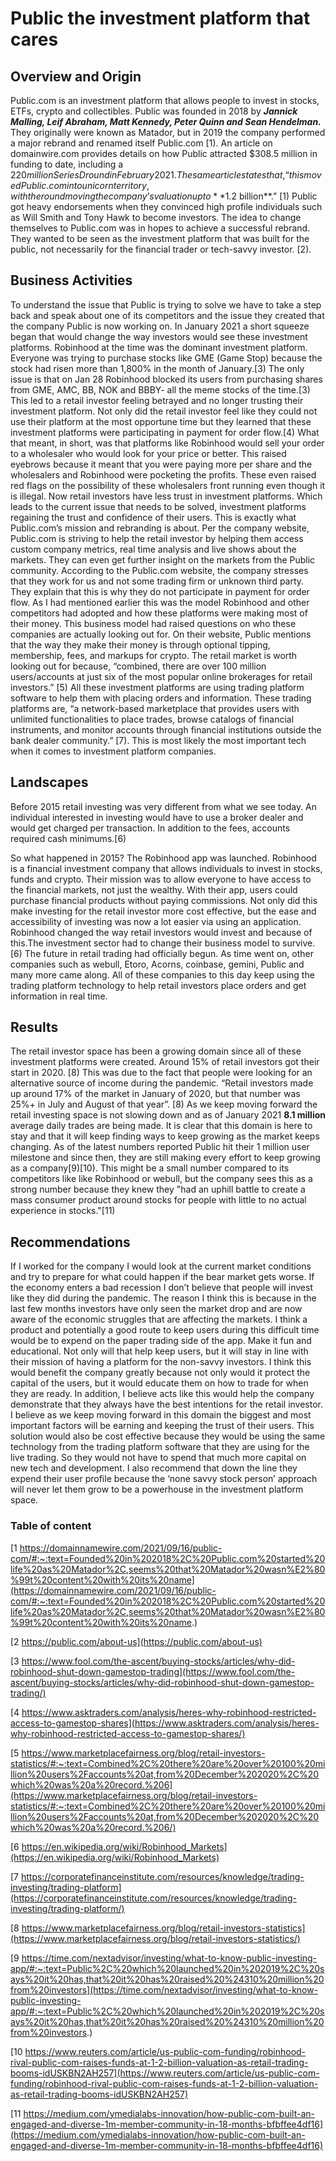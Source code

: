 # Public the investment platform that cares

## Overview and Origin

Public.com is an investment platform that allows people to invest in stocks, ETFs, crypto and collectibles. Public was founded in 2018 by ***Jannick Malling, Leif Abraham, Matt Kennedy, Peter Quinn and Sean Hendelman.*** They originally were known as Matador, but in 2019 the company performed a major rebrand and renamed itself Public.com [1). An article on domainwire.com provides details on how Public attracted $308.5 million in funding to date, including a $220 million Series D round in February 2021. The same article states that, “this moved Public.com into unicorn territory, with the round moving the company’s valuation up to **$1.2 billion**.” [1) Public got heavy endorsements when they convinced high profile individuals such as Will Smith and Tony Hawk to become investors. The idea to change themselves to Public.com was in hopes to achieve a successful rebrand. They wanted to be seen as the investment platform that was built for the public, not necessarily for the financial trader or tech-savvy investor. [2). 

## Business Activities

To understand the issue that Public is trying to solve we have to take a step back and speak about one of its competitors and the issue they created that the company Public is now working on.
In January 2021 a short squeeze began that would change the way investors would see these investment platforms. Robinhood at the time was the dominant investment platform. Everyone was trying to purchase stocks like GME (Game Stop) because the stock had risen more than 1,800% in the month of January.[3) The only issue is that on Jan 28 Robinhood blocked its users from purchasing shares from GME, AMC, BB, NOK and BBBY- all the meme stocks of the time.[3) This led to a retail investor feeling betrayed and no longer trusting their investment platform. Not only did the retail investor feel like they could not use their platform at the most opportune time but they learned that these investment platforms were participating in payment for order flow.[4) What that meant, in short, was that platforms like Robinhood would sell your order to a wholesaler who would look for your price or better. This raised eyebrows because it meant that you were paying more per share and the wholesalers and Robinhood were pocketing the profits. These even raised red flags on the possibility of these wholesalers front running even though it is illegal.
Now retail investors have less trust in investment platforms. Which leads to the current issue that needs to be solved, investment platforms regaining the trust and confidence of their users. This is exactly what Public.com’s mission and rebranding is about. Per the company website, Public.com is striving to help the retail investor by helping them access custom company metrics, real time analysis and live shows about the markets. They can even get further insight on the markets from the Public community. According to the Public.com website, the company stresses that they work for us and not some trading firm or unknown third party. They explain that this is why they do not participate in payment for order flow. 
As I had mentioned earlier this was the model Robinhood and other competitors had adopted and how these platforms were making most of their money. This business model had raised questions on who these companies are actually looking out for. On their website, Public mentions that the way they make their money is through optional tipping, membership, fees, and markups for crypto. The retail market is worth looking out for because, “combined, there are over 100 million users/accounts at just six of the most popular online brokerages for retail investors.” [5) 
All these investment platforms are using trading platform software to help them with placing orders and information. These trading platforms are, “a network-based marketplace that provides users with unlimited functionalities to place trades, browse catalogs of financial instruments, and monitor accounts through financial institutions outside the bank dealer community.” [7). This is most likely the most important tech when it comes to investment platform companies.

## Landscapes

Before 2015 retail investing was very different from what we see today. An individual interested in investing would have to use a broker dealer and would get charged per transaction. In addition to the fees, accounts required cash minimums.[6)

So what happened in 2015? The Robinhood app was launched. Robinhood is a financial investment company that allows individuals to invest in stocks, funds and crypto. Their mission was to allow everyone to have access to the financial markets, not just the wealthy. With their app, users could purchase financial products without paying commissions. Not only did this make investing for the retail investor more cost effective, but the ease and accessibility of investing was now a lot easier via using an application. Robinhood changed the way retail investors would invest and because of this.The investment sector had to change their business model to survive.[6) The future in retail trading had officially begun. As time went on, other companies such as webull, Etoro, Acorns, coinbase, gemini, Public and many more came along. All of these companies to this day keep using the trading platform technology to help retail investors place orders and get information in real time.

## Results

The retail investor space has been a growing domain since all of these investment platforms were created. Around 15% of retail investors got their start in 2020. [8) This was due to the fact that people were looking for an alternative source of income during the pandemic. “Retail investors made up around 17% of the market in January of 2020, but that number was 25%+ in July and August of that year”. [8) As we keep moving forward the retail investing space is not slowing down and as of January 2021 **8.1 million** average daily trades are being made. It is clear that this domain is here to stay and that it will keep finding ways to keep growing as the market keeps changing. As of the latest numbers reported Public hit their 1 million user milestone and since then, they are still making every effort to keep growing as a company[9)[10). This might be a small number compared to its competitors like like Robinhood or webull, but the company sees this as a strong number because they knew they "had an uphill battle to create a mass consumer product around stocks for people with little to no actual experience in stocks."[11) 

## Recommendations
 
If I worked for the company I would look at the current market conditions and try to prepare for what could happen if the bear market gets worse. If the economy enters a bad recession I don’t believe that people will invest like they did during the pandemic. The reason I think this is because in the last few months investors have only seen the market drop and are now aware of the economic struggles that are affecting the markets. 
I think a product and potentially a good route to keep users during this difficult time would be to expend on the paper trading side of the app. Make it fun and educational. Not only will that help keep users, but it will stay in line with their mission of having a platform for the non-savvy investors. 
I think this would benefit the company greatly because not only would it protect the capital of the users, but it would educate them on how to trade for when they are ready. In addition, I believe acts like this would help the company demonstrate that they always have the best intentions for the retail investor. I believe as we keep moving forward in this domain the biggest and most important factors will be earning and keeping the trust of their users.
This solution would also be cost effective because they would be using the same technology from the trading platform software that they are using for the live trading. So they would not have to spend that much more capital on new tech and development. I also recommend that down the line they expend their user profile because the ‘none savvy stock person’ approach will never let them grow to be a powerhouse in the investment platform space. 



### Table of content
[1 https://domainnamewire.com/2021/09/16/public-com/#:~:text=Founded%20in%202018%2C%20Public.com%20started%20life%20as%20Matador%2C,seems%20that%20Matador%20wasn%E2%80%99t%20content%20with%20its%20name](https://domainnamewire.com/2021/09/16/public-com/#:~:text=Founded%20in%202018%2C%20Public.com%20started%20life%20as%20Matador%2C,seems%20that%20Matador%20wasn%E2%80%99t%20content%20with%20its%20name.)

[2 https://public.com/about-us](https://public.com/about-us)

[3 https://www.fool.com/the-ascent/buying-stocks/articles/why-did-robinhood-shut-down-gamestop-trading](https://www.fool.com/the-ascent/buying-stocks/articles/why-did-robinhood-shut-down-gamestop-trading/)

[4 https://www.asktraders.com/analysis/heres-why-robinhood-restricted-access-to-gamestop-shares](https://www.asktraders.com/analysis/heres-why-robinhood-restricted-access-to-gamestop-shares/)

[5 https://www.marketplacefairness.org/blog/retail-investors-statistics/#:~:text=Combined%2C%20there%20are%20over%20100%20million%20users%2Faccounts%20at,from%20December%202020%2C%20which%20was%20a%20record.%206](https://www.marketplacefairness.org/blog/retail-investors-statistics/#:~:text=Combined%2C%20there%20are%20over%20100%20million%20users%2Faccounts%20at,from%20December%202020%2C%20which%20was%20a%20record.%206/)

[6 https://en.wikipedia.org/wiki/Robinhood_Markets](https://en.wikipedia.org/wiki/Robinhood_Markets)

[7 https://corporatefinanceinstitute.com/resources/knowledge/trading-investing/trading-platform](https://corporatefinanceinstitute.com/resources/knowledge/trading-investing/trading-platform/)

[8 https://www.marketplacefairness.org/blog/retail-investors-statistics](https://www.marketplacefairness.org/blog/retail-investors-statistics/)

[9 https://time.com/nextadvisor/investing/what-to-know-public-investing-app/#:~:text=Public%2C%20which%20launched%20in%202019%2C%20says%20it%20has,that%20it%20has%20raised%20%24310%20million%20from%20investors](https://time.com/nextadvisor/investing/what-to-know-public-investing-app/#:~:text=Public%2C%20which%20launched%20in%202019%2C%20says%20it%20has,that%20it%20has%20raised%20%24310%20million%20from%20investors.)

[10 https://www.reuters.com/article/us-public-com-funding/robinhood-rival-public-com-raises-funds-at-1-2-billion-valuation-as-retail-trading-booms-idUSKBN2AH257](https://www.reuters.com/article/us-public-com-funding/robinhood-rival-public-com-raises-funds-at-1-2-billion-valuation-as-retail-trading-booms-idUSKBN2AH257)

[11 https://medium.com/ymedialabs-innovation/how-public-com-built-an-engaged-and-diverse-1m-member-community-in-18-months-bfbffee4df16](https://medium.com/ymedialabs-innovation/how-public-com-built-an-engaged-and-diverse-1m-member-community-in-18-months-bfbffee4df16)